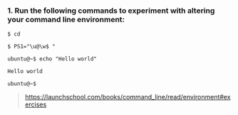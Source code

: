 ### 1. Run the following commands to experiment with altering your command line environment:

`$ cd`

`$ PS1="\u@\w$ "`

`ubuntu@~$ echo "Hello world"`

`Hello world`

`ubuntu@~$`

> https://launchschool.com/books/command_line/read/environment#exercises
